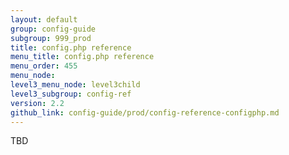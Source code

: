 ```yaml
---
layout: default
group: config-guide
subgroup: 999_prod
title: config.php reference
menu_title: config.php reference
menu_order: 455
menu_node: 
level3_menu_node: level3child
level3_subgroup: config-ref
version: 2.2
github_link: config-guide/prod/config-reference-configphp.md
---
```


TBD